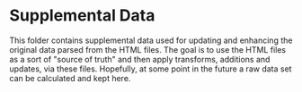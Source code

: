 # Supplemental Data

This folder contains supplemental data used for updating and enhancing the original data parsed from the HTML files. The goal is to use the HTML files as a sort of "source of truth" and then apply transforms, additions and updates, via these files. Hopefully, at some point in the future a raw data set can be calculated and kept here.
